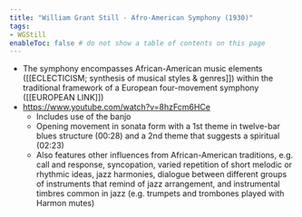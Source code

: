 ```yaml
---
title: "William Grant Still - Afro-American Symphony (1930)"
tags:
- WGStill    
enableToc: false # do not show a table of contents on this page
---
```


- The symphony encompasses African-American music elements ([[ECLECTICISM; synthesis of musical styles & genres]]) within the traditional framework of a European four-movement symphony ([[EUROPEAN LINK]])
- https://www.youtube.com/watch?v=8hzFcm6HCe
	- Includes use of the banjo 
	- Opening movement in sonata form with a 1st theme in twelve-bar blues structure (00:28) and a 2nd theme that suggests a spiritual (02:23)
	- Also features other influences from African-American traditions, e.g. call and response, syncopation, varied repetition of short melodic or rhythmic ideas, jazz harmonies, dialogue between different groups of instruments that remind of jazz arrangement, and instrumental timbres common in jazz (e.g. trumpets and trombones played with Harmon mutes)